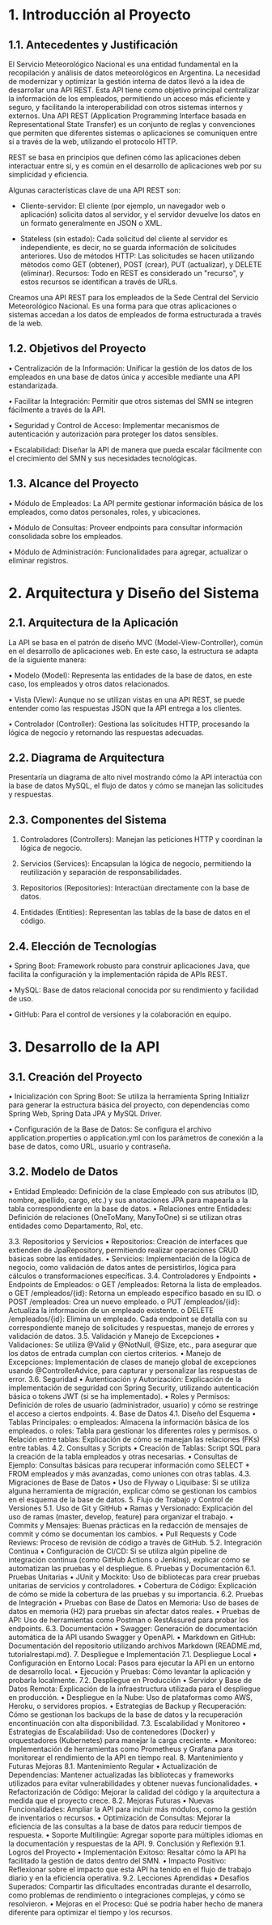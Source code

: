 # 1. Introducción al Proyecto
   
## 1.1. Antecedentes y Justificación

El Servicio Meteorológico Nacional es una entidad fundamental en la recopilación y análisis de datos meteorológicos en Argentina. La necesidad de modernizar y optimizar la gestión interna de datos llevó a la idea de desarrollar una API REST. Esta API tiene como objetivo principal centralizar la información de los empleados, permitiendo un acceso más eficiente y seguro, y facilitando la interoperabilidad con otros sistemas internos y externos. 
Una API REST (Application Programming Interface basada en Representational State Transfer) es un conjunto de reglas y convenciones que permiten que diferentes sistemas o aplicaciones se comuniquen entre sí a través de la web, utilizando el protocolo HTTP.

REST se basa en principios que definen cómo las aplicaciones deben interactuar entre sí, y es común en el desarrollo de aplicaciones web por su simplicidad y eficiencia.

Algunas características clave de una API REST son:

- Cliente-servidor: El cliente (por ejemplo, un navegador web o aplicación) solicita datos al servidor, y el servidor devuelve los datos en un formato generalmente en JSON o XML.

- Stateless (sin estado): Cada solicitud del cliente al servidor es independiente, es decir, no se guarda información de solicitudes anteriores.
Uso de métodos HTTP: Las solicitudes se hacen utilizando métodos como GET (obtener), POST (crear), PUT (actualizar), y DELETE (eliminar).
Recursos: Todo en REST es considerado un "recurso", y estos recursos se identifican a través de URLs.

Creamos una API REST para los empleados de la Sede Central del Servicio Meteorológico Nacional. Es una forma para que otras aplicaciones o sistemas accedan a los datos de empleados de forma estructurada a través de la web.

## 1.2. Objetivos del Proyecto
•	Centralización de la Información: Unificar la gestión de los datos de los empleados en una base de datos única y accesible mediante una API estandarizada.

•	Facilitar la Integración: Permitir que otros sistemas del SMN se integren fácilmente a través de la API.

•	Seguridad y Control de Acceso: Implementar mecanismos de autenticación y autorización para proteger los datos sensibles.

•	Escalabilidad: Diseñar la API de manera que pueda escalar fácilmente con el crecimiento del SMN y sus necesidades tecnológicas.

## 1.3. Alcance del Proyecto
•	Módulo de Empleados: La API permite gestionar información básica de los empleados, como datos personales, roles, y ubicaciones.

•	Módulo de Consultas: Proveer endpoints para consultar información consolidada sobre los empleados.

•	Módulo de Administración: Funcionalidades para agregar, actualizar o eliminar registros.

# 2. Arquitectura y Diseño del Sistema

## 2.1. Arquitectura de la Aplicación

La API se basa en el patrón de diseño MVC (Model-View-Controller), común en el desarrollo de aplicaciones web. En este caso, la estructura se adapta de la siguiente manera:

•	Modelo (Model): Representa las entidades de la base de datos, en este caso, los empleados y otros datos relacionados.

•	Vista (View): Aunque no se utilizan vistas en una API REST, se puede entender como las respuestas JSON que la API entrega a los clientes.

•	Controlador (Controller): Gestiona las solicitudes HTTP, procesando la lógica de negocio y retornando las respuestas adecuadas.

## 2.2. Diagrama de Arquitectura

Presentaría un diagrama de alto nivel mostrando cómo la API interactúa con la base de datos MySQL, el flujo de datos y cómo se manejan las solicitudes y respuestas.

## 2.3. Componentes del Sistema

1.	Controladores (Controllers): Manejan las peticiones HTTP y coordinan la lógica de negocio.

2.	Servicios (Services): Encapsulan la lógica de negocio, permitiendo la reutilización y separación de responsabilidades.

3.	Repositorios (Repositories): Interactúan directamente con la base de datos.

4.	Entidades (Entities): Representan las tablas de la base de datos en el código.

## 2.4. Elección de Tecnologías
•	Spring Boot: Framework robusto para construir aplicaciones Java, que facilita la configuración y la implementación rápida de APIs REST.

•	MySQL: Base de datos relacional conocida por su rendimiento y facilidad de uso.

•	GitHub: Para el control de versiones y la colaboración en equipo.

# 3. Desarrollo de la API

## 3.1. Creación del Proyecto

•	Inicialización con Spring Boot: Se utiliza la herramienta Spring Initializr para generar la estructura básica del proyecto, con dependencias como Spring Web, Spring Data JPA y MySQL Driver.

•	Configuración de la Base de Datos: Se configura el archivo application.properties o application.yml con los parámetros de conexión a la base de datos, como URL, usuario y contraseña.

## 3.2. Modelo de Datos

•	Entidad Empleado: Definición de la clase Empleado con sus atributos (ID, nombre, apellido, cargo, etc.) y sus anotaciones JPA para mapearla a la tabla correspondiente en la base de datos.
•	Relaciones entre Entidades: Definición de relaciones (OneToMany, ManyToOne) si se utilizan otras entidades como Departamento, Rol, etc.

3.3. Repositorios y Servicios
•	Repositorios: Creación de interfaces que extienden de JpaRepository, permitiendo realizar operaciones CRUD básicas sobre las entidades.
•	Servicios: Implementación de la lógica de negocio, como validación de datos antes de persistirlos, lógica para cálculos o transformaciones específicas.
3.4. Controladores y Endpoints
•	Endpoints de Empleados:
o	GET /empleados: Retorna la lista de empleados.
o	GET /empleados/{id}: Retorna un empleado específico basado en su ID.
o	POST /empleados: Crea un nuevo empleado.
o	PUT /empleados/{id}: Actualiza la información de un empleado existente.
o	DELETE /empleados/{id}: Elimina un empleado.
Cada endpoint se detalla con su correspondiente manejo de solicitudes y respuestas, manejo de errores y validación de datos.
3.5. Validación y Manejo de Excepciones
•	Validaciones: Se utiliza @Valid y @NotNull, @Size, etc., para asegurar que los datos de entrada cumplan con ciertos criterios.
•	Manejo de Excepciones: Implementación de clases de manejo global de excepciones usando @ControllerAdvice, para capturar y personalizar las respuestas de error.
3.6. Seguridad
•	Autenticación y Autorización: Explicación de la implementación de seguridad con Spring Security, utilizando autenticación básica o tokens JWT (si se ha implementado).
•	Roles y Permisos: Definición de roles de usuario (administrador, usuario) y cómo se restringe el acceso a ciertos endpoints.
4. Base de Datos
4.1. Diseño del Esquema
•	Tablas Principales:
o	empleados: Almacena la información básica de los empleados.
o	roles: Tabla para gestionar los diferentes roles y permisos.
o	Relación entre tablas: Explicación de cómo se manejan las relaciones (FKs) entre tablas.
4.2. Consultas y Scripts
•	Creación de Tablas: Script SQL para la creación de la tabla empleados y otras necesarias.
•	Consultas de Ejemplo: Consultas básicas para recuperar información como SELECT * FROM empleados y más avanzadas, como uniones con otras tablas.
4.3. Migraciones de Base de Datos
•	Uso de Flyway o Liquibase: Si se utiliza alguna herramienta de migración, explicar cómo se gestionan los cambios en el esquema de la base de datos.
5. Flujo de Trabajo y Control de Versiones
5.1. Uso de Git y GitHub
•	Ramas y Versionado: Explicación del uso de ramas (master, develop, feature) para organizar el trabajo.
•	Commits y Mensajes: Buenas prácticas en la redacción de mensajes de commit y cómo se documentan los cambios.
•	Pull Requests y Code Reviews: Proceso de revisión de código a través de GitHub.
5.2. Integración Continua
•	Configuración de CI/CD: Si se utiliza algún pipeline de integración continua (como GitHub Actions o Jenkins), explicar cómo se automatizan las pruebas y el despliegue.
6. Pruebas y Documentación
6.1. Pruebas Unitarias
•	JUnit y Mockito: Uso de bibliotecas para crear pruebas unitarias de servicios y controladores.
•	Cobertura de Código: Explicación de cómo se mide la cobertura de las pruebas y su importancia.
6.2. Pruebas de Integración
•	Pruebas con Base de Datos en Memoria: Uso de bases de datos en memoria (H2) para pruebas sin afectar datos reales.
•	Pruebas de API: Uso de herramientas como Postman o RestAssured para probar los endpoints.
6.3. Documentación
•	Swagger: Generación de documentación automática de la API usando Swagger y OpenAPI.
•	Markdown en GitHub: Documentación del repositorio utilizando archivos Markdown (README.md, tutorialrestapi.md).
7. Despliegue e Implementación
7.1. Despliegue Local
•	Configuración en Entorno Local: Pasos para ejecutar la API en un entorno de desarrollo local.
•	Ejecución y Pruebas: Cómo levantar la aplicación y probarla localmente.
7.2. Despliegue en Producción
•	Servidor y Base de Datos Remota: Explicación de la infraestructura utilizada para el despliegue en producción.
•	Despliegue en la Nube: Uso de plataformas como AWS, Heroku, o servidores propios.
•	Estrategias de Backup y Recuperación: Cómo se gestionan los backups de la base de datos y la recuperación encontinuación con alta disponibilidad.
7.3. Escalabilidad y Monitoreo
•	Estrategias de Escalabilidad: Uso de contenedores (Docker) y orquestadores (Kubernetes) para manejar la carga creciente.
•	Monitoreo: Implementación de herramientas como Prometheus y Grafana para monitorear el rendimiento de la API en tiempo real.
8. Mantenimiento y Futuras Mejoras
8.1. Mantenimiento Regular
•	Actualización de Dependencias: Mantener actualizadas las bibliotecas y frameworks utilizados para evitar vulnerabilidades y obtener nuevas funcionalidades.
•	Refactorización de Código: Mejorar la calidad del código y la arquitectura a medida que el proyecto crece.
8.2. Mejoras Futuras
•	Nuevas Funcionalidades: Ampliar la API para incluir más módulos, como la gestión de inventarios o recursos.
•	Optimización de Consultas: Mejorar la eficiencia de las consultas a la base de datos para reducir tiempos de respuesta.
•	Soporte Multilingüe: Agregar soporte para múltiples idiomas en la documentación y respuestas de la API.
9. Conclusión y Reflexión
9.1. Logros del Proyecto
•	Implementación Exitoso: Resaltar cómo la API ha facilitado la gestión de datos dentro del SMN.
•	Impacto Positivo: Reflexionar sobre el impacto que esta API ha tenido en el flujo de trabajo diario y en la eficiencia operativa.
9.2. Lecciones Aprendidas
•	Desafíos Superados: Compartir las dificultades encontradas durante el desarrollo, como problemas de rendimiento o integraciones complejas, y cómo se resolvieron.
•	Mejoras en el Proceso: Qué se podría haber hecho de manera diferente para optimizar el tiempo y los recursos.
